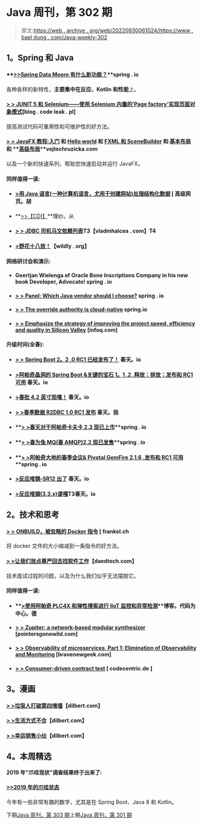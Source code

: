 # Java 周刊，第 302 期

> 原文:[https://web . archive . org/web/20220930061024/https://www . bael dung . com/Java-weekly-302](https://web.archive.org/web/20220930061024/https://www.baeldung.com/java-weekly-302)

## **1。Spring 和 Java**

#### **[>>Spring Data Moore 有什么新功能？](https://web.archive.org/web/20221208143841/https://spring.io/blog/2019/10/08/what-s-new-in-spring-data-moore)**spring . io

各种各样的新特性，**主要集中在反应、Kotlin 和性能**上。

#### **[> > JUNIT 5 和 Selenium——使用 Selenium 内置的‘Page factory’实现页面对象模式](https://web.archive.org/web/20221208143841/https://blog.codeleak.pl/2019/10/junit-5-and-selenium-using-selenium.html)**[blog . code leak . pl]

提高测试代码可重用性和可维护性的好方法。

#### **[> > JavaFX 教程:入门](https://web.archive.org/web/20221208143841/https://www.vojtechruzicka.com/javafx-getting-started/)** 和 **[Hello world](https://web.archive.org/web/20221208143841/https://www.vojtechruzicka.com/javafx-hello-world/) 和** **[FXML 和 SceneBuilder](https://web.archive.org/web/20221208143841/https://www.vojtechruzicka.com/javafx-fxml-scene-builder/) 和** **[基本布局](https://web.archive.org/web/20221208143841/https://www.vojtechruzicka.com/javafx-layouts-basic/)** 和 **[高级布局](https://web.archive.org/web/20221208143841/https://www.vojtechruzicka.com/javafx-layouts-advanced/)**vojtechruzicka.com

以及一个新的快速系列，帮助您快速启动并运行 JavaFX。

#### **同样值得一读:**

*   #### **[>用 Java 语言(一种计算机语言，尤用于创建网站)处理结构化数据](https://web.archive.org/web/20221208143841/https://advancedweb.hu/2019/10/08/working_with_structured_data_in_java/)** [ 高级网页。胡

*   **[>>【CDI】](https://web.archive.org/web/20221208143841/https://rieckpil.de/whatis-contexts-and-dependency-injection-cdi/)**理纱。从

*   #### **[> > JDBC 司机马文依赖列表](https://web.archive.org/web/20221208143841/https://vladmihalcea.com/jdbc-driver-maven-dependency/)T3【vladmhalcea . com】T4**

*   #### **[>野花十八放！](https://web.archive.org/web/20221208143841/https://wildfly.org/news/2019/10/03/WildFly18-Final-Released/)**【wildly . org】

#### **网络研讨会和演示:**

*   #### Geertjan Wielenga of Oracle Bone Inscriptions Company in his new book Developer, Advocate! spring . io

*   #### **[> > Panel: Which Java vendor should I choose?](https://web.archive.org/web/20221208143841/https://www.infoq.com/presentations/panel-jdk-version/?utm_campaign=infoq_content&utm_source=infoq&utm_medium=feed&utm_term=Java)** spring . io

*   #### **[> > The override authority is cloud-native](https://web.archive.org/web/20221208143841/https://www.infoq.com/presentations/opa-spring-boot-hocon/?utm_campaign=infoq_content&utm_source=infoq&utm_medium=feed&utm_term=Java)** spring.io

*   #### **[> > Emphasize the strategy of improving the project speed, efficiency and quality in Silicon Valley](https://web.archive.org/web/20221208143841/https://www.infoq.com/presentations/strategies-velocity-efficiency-quality/?utm_campaign=infoq_content&utm_source=infoq&utm_medium=feed&utm_term=Java)** [infoq.com]

#### **升级时间(全春):**

*   #### **[> > Spring Boot 2。2 .0 RC1 已经发布了！](https://web.archive.org/web/20221208143841/https://spring.io/blog/2019/10/03/spring-boot-2-2-0-rc1-has-been-released)** 春天。io

*   #### **[>阿帕奇晶洞的 Spring Boot &关键的宝石 1。1 .2 .释放；排放；发布和 RC1 可用](https://web.archive.org/web/20221208143841/https://spring.io/blog/2019/10/03/spring-boot-for-apache-geode-pivotal-gemfire-1-1-2-release-and-1-2-0-rc1-available)** 春天。io

*   #### **[>春批 4.2 英寸现嘎！](https://web.archive.org/web/20221208143841/https://spring.io/blog/2019/10/02/spring-batch-4-2-in-now-ga)** 春天。io

*   #### **[> >春季数据 R2DBC 1.0 RC1 发布](https://web.archive.org/web/20221208143841/https://spring.io/blog/2019/10/01/spring-data-r2dbc-1-0-rc1-released)** 春天。我

*   #### **[> >春天对于阿帕奇卡夫卡 2.3 现已上市](https://web.archive.org/web/20221208143841/https://spring.io/blog/2019/10/02/spring-for-apache-kafka-2-3-is-now-available)**spring . io

*   #### **[> >春为兔 MQ(春 AMQP)2.2 现已发售](https://web.archive.org/web/20221208143841/https://spring.io/blog/2019/10/02/spring-for-rabbitmq-spring-amqp-2-2-is-now-available)**spring . io

*   #### **[> >阿帕奇大地的春季会议& Pivotal GemFire 2.1.6 .发布和 RC1 可用](https://web.archive.org/web/20221208143841/https://spring.io/blog/2019/10/02/spring-session-for-apache-geode-pivotal-gemfire-2-1-6-release-and-2-2-0-rc1-available)**spring . io

*   #### **[>反应堆锎-SR12 出了](https://web.archive.org/web/20221208143841/https://spring.io/blog/2019/10/03/reactor-californium-sr12-is-out)** 春天。io

*   #### **[>反应堆镝(3.3.x)谬嘎](https://web.archive.org/web/20221208143841/https://spring.io/blog/2019/10/03/reactor-dysprosium-3-3-x-goes-ga)T3春天。io**

## **2。技术和思考**

#### **[> > ONBUILD，被忽略的 Docker 指令](https://web.archive.org/web/20221208143841/https://blog.frankel.ch/onbuild-overlooked-docker-directive/)** [ frankel.ch

将 docker 文件的大小缩减到一条指令的好方法。

#### **[> >让我们放点尊严回去找软件工作](https://web.archive.org/web/20221208143841/https://daedtech.com/lets-put-some-dignity-back-into-finding-software-work/)**【daedtech.com】

技术面试过程的问题，以及为什么我们似乎无法摆脱它。

#### **同样值得一读:**

*   #### **[>使用阿帕奇 PLC4X 和弹性搜索进行 IIoT 监控和异常检测](https://web.archive.org/web/20221208143841/https://blog.codecentric.de/en/2019/10/apache-plc4x-elasticsearch-iiot-monitoring-anomaly-detection/)**博客。代码为中心。德

*   #### **[> > Zupiter: a network-based modular synthesizer](https://web.archive.org/web/20221208143841/https://pointersgonewild.com/2019/10/06/zupiter-a-web-based-modular-synthesizer/)** [pointersgonewild.com]

*   #### **[> > Observability of microservices, Part 1: Elimination of Observability and Monitoring](https://web.archive.org/web/20221208143841/https://bravenewgeek.com/microservice-observability-part-1-disambiguating-observability-and-monitoring/)** [bravenewgeek.com]

*   #### **[> > Consumer-driven contract test](https://web.archive.org/web/20221208143841/https://blog.codecentric.de/en/2019/10/consumer-driven-contract-testing-with-pact/)** [ codecentric.de ]

## **3。漫画**

#### **[> >垃圾人打破第四堵墙](https://web.archive.org/web/20221208143841/https://dilbert.com/strip/2019-10-04)**【dilbert.com】

#### **[> >生活方式不合](https://web.archive.org/web/20221208143841/https://dilbert.com/strip/2019-10-06)**【dilbert.com】

#### **[> >幸运销售小伙](https://web.archive.org/web/20221208143841/https://dilbert.com/strip/2009-01-08)**【dilbert.com】

## **4。本周精选**

**2019 年“爪哇现状”调查结果终于出来了:**

#### [**>>2019 年的爪哇状态**](/web/20221208143841/https://www.baeldung.com/java-in-2019)

今年有一些非常有趣的数字，尤其是在 Spring Boot、Java 8 和 Kotlin。

下期[Java 周刊，第 303 期](/web/20221208143841/https://www.baeldung.com/java-weekly-303)上期[Java 周刊，第 301 期](/web/20221208143841/https://www.baeldung.com/java-weekly-301)